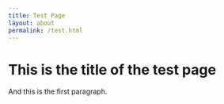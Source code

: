 ```yaml
---
title: Test Page
layout: about
permalink: /test.html
---
```

# This is the title of the test page
And this is the first paragraph.
